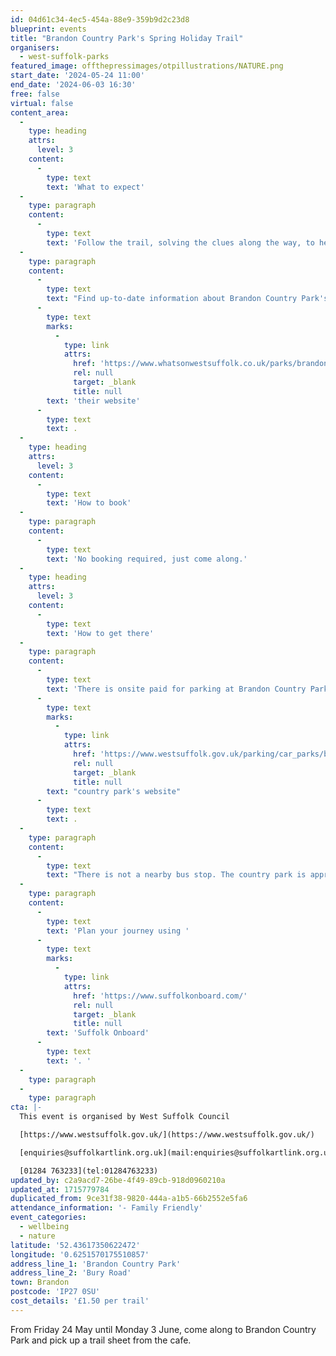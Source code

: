 ```yaml
---
id: 04d61c34-4ec5-454a-88e9-359b9d2c23d8
blueprint: events
title: "Brandon Country Park's Spring Holiday Trail"
organisers:
  - west-suffolk-parks
featured_image: offthepressimages/otpillustrations/NATURE.png
start_date: '2024-05-24 11:00'
end_date: '2024-06-03 16:30'
free: false
virtual: false
content_area:
  -
    type: heading
    attrs:
      level: 3
    content:
      -
        type: text
        text: 'What to expect'
  -
    type: paragraph
    content:
      -
        type: text
        text: 'Follow the trail, solving the clues along the way, to help find the special word and then return to the cafe to collect a small prize.'
  -
    type: paragraph
    content:
      -
        type: text
        text: "Find up-to-date information about Brandon Country Park's visiting hours on "
      -
        type: text
        marks:
          -
            type: link
            attrs:
              href: 'https://www.whatsonwestsuffolk.co.uk/parks/brandon-country-park/index.cfm'
              rel: null
              target: _blank
              title: null
        text: 'their website'
      -
        type: text
        text: .
  -
    type: heading
    attrs:
      level: 3
    content:
      -
        type: text
        text: 'How to book'
  -
    type: paragraph
    content:
      -
        type: text
        text: 'No booking required, just come along.'
  -
    type: heading
    attrs:
      level: 3
    content:
      -
        type: text
        text: 'How to get there'
  -
    type: paragraph
    content:
      -
        type: text
        text: 'There is onsite paid for parking at Brandon Country Park, and you can find the information on the '
      -
        type: text
        marks:
          -
            type: link
            attrs:
              href: 'https://www.westsuffolk.gov.uk/parking/car_parks/brandon-country-park-car-park.cfm'
              rel: null
              target: _blank
              title: null
        text: "country park's website"
      -
        type: text
        text: .
  -
    type: paragraph
    content:
      -
        type: text
        text: "There is not a nearby bus stop. The country park is approximately an half hour walk from Brandon's town centre. "
  -
    type: paragraph
    content:
      -
        type: text
        text: 'Plan your journey using '
      -
        type: text
        marks:
          -
            type: link
            attrs:
              href: 'https://www.suffolkonboard.com/'
              rel: null
              target: _blank
              title: null
        text: 'Suffolk Onboard'
      -
        type: text
        text: '. '
  -
    type: paragraph
  -
    type: paragraph
cta: |-
  This event is organised by West Suffolk Council

  [https://www.westsuffolk.gov.uk/](https://www.westsuffolk.gov.uk/) 

  [enquiries@suffolkartlink.org.uk](mail:enquiries@suffolkartlink.org.uk)

  [01284 763233](tel:01284763233)
updated_by: c2a9acd7-26be-4f49-89cb-918d0960210a
updated_at: 1715779784
duplicated_from: 9ce31f38-9820-444a-a1b5-66b2552e5fa6
attendance_information: '- Family Friendly'
event_categories:
  - wellbeing
  - nature
latitude: '52.43617350622472'
longitude: '0.6251570175510857'
address_line_1: 'Brandon Country Park'
address_line_2: 'Bury Road'
town: Brandon
postcode: 'IP27 0SU'
cost_details: '£1.50 per trail'
---
```

From Friday 24 May until Monday 3 June, come along to Brandon Country Park and pick up a trail sheet from the cafe.